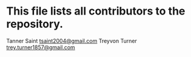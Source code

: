 # This file lists all contributors to the repository.

Tanner Saint <tsaint2004@gmail.com>
Treyvon Turner <trey.turner1857@gmail.com>